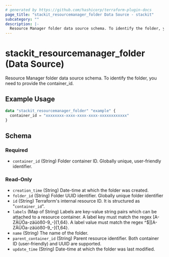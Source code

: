 ```yaml
---
# generated by https://github.com/hashicorp/terraform-plugin-docs
page_title: "stackit_resourcemanager_folder Data Source - stackit"
subcategory: ""
description: |-
  Resource Manager folder data source schema. To identify the folder, you need to provide the container_id.
---
```


# stackit_resourcemanager_folder (Data Source)

Resource Manager folder data source schema. To identify the folder, you need to provide the container_id.

## Example Usage

```terraform
data "stackit_resourcemanager_folder" "example" {
  container_id = "xxxxxxxx-xxxx-xxxx-xxxx-xxxxxxxxxxxx"
}
```

<!-- schema generated by tfplugindocs -->
## Schema

### Required

- `container_id` (String) Folder container ID. Globally unique, user-friendly identifier.

### Read-Only

- `creation_time` (String) Date-time at which the folder was created.
- `folder_id` (String) Folder UUID identifier. Globally unique folder identifier
- `id` (String) Terraform's internal resource ID. It is structured as "`container_id`".
- `labels` (Map of String) Labels are key-value string pairs which can be attached to a resource container. A label key must match the regex [A-ZÄÜÖa-zäüöß0-9_-]{1,64}. A label value must match the regex ^$|[A-ZÄÜÖa-zäüöß0-9_-]{1,64}.
- `name` (String) The name of the folder.
- `parent_container_id` (String) Parent resource identifier. Both container ID (user-friendly) and UUID are supported.
- `update_time` (String) Date-time at which the folder was last modified.
